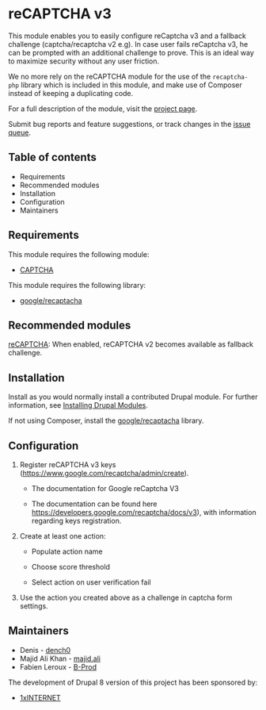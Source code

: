# reCAPTCHA v3

This module enables you to easily configure reCaptcha v3
and a fallback challenge (captcha/recaptcha v2 e.g).
In case user fails reCaptcha v3,
he can be prompted with an additional challenge to prove.
This is an ideal way to maximize security without any user friction.

We no more rely on the reCAPTCHA module for the use of the `recaptcha-php`
library which is included in this module, and make use of
Composer instead of keeping a duplicating code.

For a full description of the module, visit the
[project page](https://www.drupal.org/project/recaptcha_v3).

Submit bug reports and feature suggestions, or track changes in the
[issue queue](https://www.drupal.org/project/issues/recaptcha_v3).


## Table of contents

- Requirements
- Recommended modules
- Installation
- Configuration
- Maintainers


## Requirements

This module requires the following module:

- [CAPTCHA](https://www.drupal.org/project/captcha)

This module requires the following library:

- [google/recaptacha](https://github.com/google/recaptcha)


## Recommended modules

[reCAPTCHA](https://www.drupal.org/project/recaptcha):
When enabled, reCAPTCHA v2 becomes available as fallback challenge.


## Installation

Install as you would normally install a contributed Drupal module. For further
information, see
[Installing Drupal Modules](https://www.drupal.org/docs/extending-drupal/installing-drupal-modules).

If not using Composer,
install the [google/recaptacha](https://github.com/google/recaptcha) library.


## Configuration

1. Register reCAPTCHA v3 keys (https://www.google.com/recaptcha/admin/create).

   - The documentation for Google reCaptcha V3

   - The documentation can be found here
     https://developers.google.com/recaptcha/docs/v3),
     with information regarding keys registration.

2. Create at least one action:

   - Populate action name

   - Choose score threshold

   - Select action on user verification fail

3. Use the action you created above as a challenge in captcha form settings.


## Maintainers

- Denis - [dench0](https://www.drupal.org/u/dench0)
- Majid Ali Khan - [majid.ali](https://www.drupal.org/u/majidali)
- Fabien Leroux - [B-Prod](https://www.drupal.org/u/b-prod)

The development of Drupal 8 version of this project has been sponsored by:
- [1xINTERNET](https://www.1xinternet.de)
